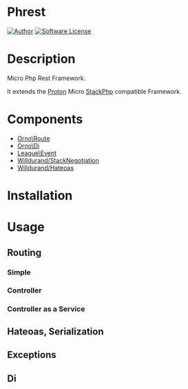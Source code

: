 # Phrest

[![Author](http://img.shields.io/badge/author-@adammbalogh-blue.svg?style=flat-square)](https://twitter.com/adammbalogh)
[![Software License](https://img.shields.io/badge/license-MIT-blue.svg?style=flat-square)](LICENSE)

# Description

Micro Php Rest Framework.

It extends the [Proton](https://github.com/alexbilbie/Proton) Micro [StackPhp](http://stackphp.com/) compatible Framework.

# Components

* [Orno\Route](https://github.com/orno/route)
* [Orno\Di](https://github.com/orno/di)
* [League\Event](https://github.com/thephpleague/event)
* [Willdurand/StackNegotiation](https://github.com/willdurand/StackNegotiation)
* [Willdurand/Hateoas](https://github.com/willdurand/Hateoas)

# Installation

# Usage

## Routing

### Simple

### Controller

### Controller as a Service

## Hateoas, Serialization

## Exceptions

## Di



